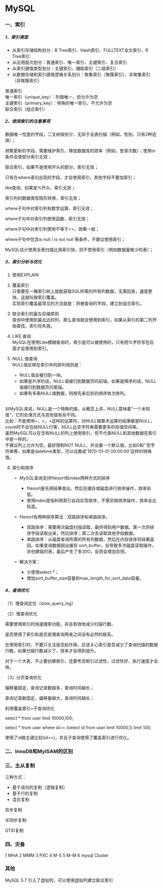 # MySQL

### 一、索引
##### 1、索引类型
* 从索引存储结构划分：B Tree索引、Hash索引、FULLTEXT全文索引、R Tree索引 
* 从应用层次划分：普通索引、唯一索引、主键索引、复合索引 
* 从索引键值类型划分：主键索引、辅助索引（二级索引） 
* 从数据存储和索引键值逻辑关系划分：聚集索引（聚簇索引）、非聚集索引（非聚簇索引）

普通索引<br/>
唯一索引（unique_key）：列值唯一，但允许为空<br/>
主键索引（primary_key）：特殊的唯一索引，不允许为空<br/>
联合索引（组合索引）

##### 2、使用索引的注意事项
数据唯一性差的字段，二叉树级别少，无异于全表扫描（例如，性别，只有2种选择）；

频繁更新的字段，需要维护索引，降低数据库的效率（例如，登录次数）；使用or条件会使部分索引无效；

联合索引，如果不是使用开头的部分，索引无效；

只有在where语句出现的字段，才会使用索引，其他字段不要加索引；

like查询，如果是%开头，索引无效；

索引列的数据类型隐形转换，索引无效；

where子句中对索引列有数学运算，索引无效；

where子句中对索引列使用函数，索引无效；

where子句中对索引列使用不等于<>，效果一般；

where子句中包含is null / is not null 等条件，不建议使用索引；

MySQL估计使用全表扫描比用索引快，则不使用索引（例如数据量极少的表）；

##### 3、索引分析与优化
1. 使用EXPLAIN

2. 覆盖索引<br/>
只需要在一棵索引树上就能获取SQL所需的所有列数据，无需回表，速度更快，这就叫做索引覆盖。 <br/>
实现索引覆盖最常见的方法就是：将被查询的字段，建立到组合索引。

3. 联合索引的最左前缀原则<br/>
查询中使用到最左边的列，那么查询就会使用到索引，如果从索引的第二列开始查找，索引将失效。

4. LIKE 查询<br/>
MySQL在使用Like模糊查询时，索引是可以被使用的，只有把%字符写在后面才会使用到索引。

5. NULL 值查询<br/>
NULL值反映在索引中的排列规则是：
    - NULL值会被归到一块。
    - 如果是升序的话，NULL值被归到数据页的前端，如果是降序的话，NULL值被归到数据页的尾端。
    - 如果有多条NULL值数据，则按先来后到的顺序依次排列。
<br/>
对MySQL来说，NULL是一个特殊的值，从概念上讲，NULL意味着“一个未知值”，它的处理方式与其他值有些不同。
<br/>
比如：不能使用=，<，>这样的运算符，对NULL做算术运算的结果都是NULL，count时不会包括NULL行等，NULL比空字符串需要更多的存储空间等。
<br/>
虽然MySQL可以在含有NULL的列上使用索引，但不代表NULL和其他数据在索引中是一样的。
<br/>
不建议列上允许为空。最好限制NOT NULL，并设置一个默认值，比如0和''空字符串等，如果是datetime类型，可以设置成'1970-01-01 00:00:00'这样的特殊值。

6. 索引和排序<br/>

    - MySQL查询支持filesort和index两种方式的排序
        * filesort是先把结果查出，然后在缓存或磁盘进行排序操作，效率较低。
        * 使用index是指利用索引自动实现排序，不需另做排序操作，效率会比较高。 

    - filesort有两种排序算法：双路排序和单路排序。 
        * 双路排序：需要两次磁盘扫描读取，最终得到用户数据。第一次将排序字段读取出来，然后排序；第二次去读取其他字段数据。 
        * 单路排序：从磁盘查询所需的所有列数据，然后在内存排序将结果返回。如果查询数据超出缓存 sort_buffer，会导致多次磁盘读取操作，并创建临时表，最后产生了多次IO，反而会增加负担。 

    - 解决方案：
	    * 少使用select *；
	    * 增加sort_buffer_size容量和max_length_for_sort_data容量。

##### 4、查询优化
（1）慢查询定位（slow_query_log）

（2）慢查询优化

需要使用索引的快速搜索功能，并且有效地减少扫描行数。

是否使用了索引和是否是慢查询两者之间没有必然的联系。

在使用索引时，不要只关注是否起作用，应该关心索引是否减少了查询扫描的数据行数，如果扫描行数减少了，效率才会得到提升。

对于一个大表，不止要创建索引，还要考虑索引过滤性，过滤性好，执行速度才会快。

（3）分页查询优化

偏移量固定，查询记录数越多，查询时间越长；

查询记录数固定，偏移量越大，查询时间越长；

利用覆盖索引+子查询优化

select * from user limit 10000,100;

select * from user where id>= (select id from user limit 10000,1) limit 100;

使用了id做主键比较(id>=)，并且子查询使用了覆盖索引进行优化。

### 二、InnoDB和MyISAM的区别

### 三、主从复制
三种方式：

- 基于语句的复制（逻辑复制）
- 基于行的复制
- 混合复制

异步复制

半同步复制

GTID复制

### 四、灾备
1 MHA
2 MMM
3 PXC
4 M-S
5 M-M
6 mysql Cluster


### 其他
MySQL 5.7 引入了虚拟列，可以使用虚拟列建立联合索引
